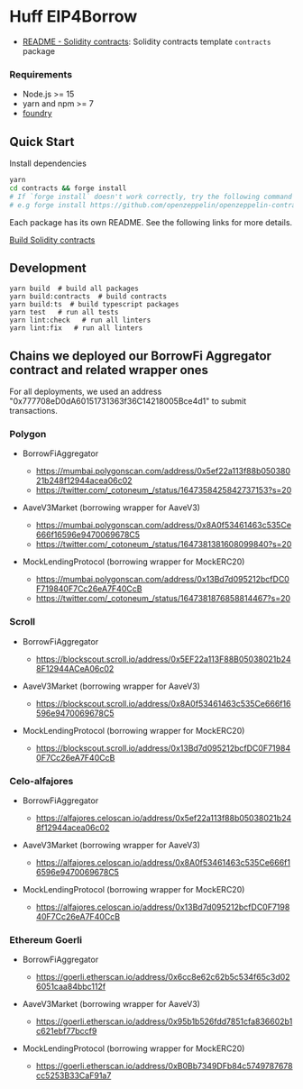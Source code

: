 # Huff EIP4Borrow

- [README - Solidity contracts](./contracts/README.md): Solidity contracts template `contracts` package

### Requirements

- Node.js >= 15
- yarn and npm >= 7
- [foundry](https://book.getfoundry.sh/)

## Quick Start

Install dependencies

```bash
yarn
cd contracts && forge install
# If `forge install` doesn't work correctly, try the following command for each .gitmodules in contracts directory.
# e.g forge install https://github.com/openzeppelin/openzeppelin-contracts
```

Each package has its own README. See the following links for more details.

[Build Solidity contracts](./contracts/README.md)

## Development

```
yarn build  # build all packages
yarn build:contracts  # build contracts
yarn build:ts  # build typescript packages
yarn test   # run all tests
yarn lint:check   # run all linters
yarn lint:fix   # run all linters
```


## Chains we deployed our BorrowFi Aggregator contract and related wrapper ones

For all deployments, we used an address "0x777708eD0dA60151731363f36C14218005Bce4d1" to submit transactions.

### Polygon

- BorrowFiAggregator

  - https://mumbai.polygonscan.com/address/0x5ef22a113f88b05038021b248f12944acea06c02
  - https://twitter.com/_cotoneum_/status/1647358425842737153?s=20

- AaveV3Market (borrowing wrapper for AaveV3)

  - https://mumbai.polygonscan.com/address/0x8A0f53461463c535Ce666f16596e9470069678C5
  - https://twitter.com/_cotoneum_/status/1647381381608099840?s=20

- MockLendingProtocol (borrowing wrapper for MockERC20)

  - https://mumbai.polygonscan.com/address/0x13Bd7d095212bcfDC0F719840F7Cc26eA7F40CcB
  - https://twitter.com/_cotoneum_/status/1647381876858814467?s=20

### Scroll

- BorrowFiAggregator

  - https://blockscout.scroll.io/address/0x5EF22a113F88B05038021b248F12944ACeA06c02

- AaveV3Market (borrowing wrapper for AaveV3)

  - https://blockscout.scroll.io/address/0x8A0f53461463c535Ce666f16596e9470069678C5

- MockLendingProtocol (borrowing wrapper for MockERC20)

  - https://blockscout.scroll.io/address/0x13Bd7d095212bcfDC0F719840F7Cc26eA7F40CcB
### Celo-alfajores

- BorrowFiAggregator

  - https://alfajores.celoscan.io/address/0x5ef22a113f88b05038021b248f12944acea06c02

- AaveV3Market (borrowing wrapper for AaveV3)

  - https://alfajores.celoscan.io/address/0x8A0f53461463c535Ce666f16596e9470069678C5

- MockLendingProtocol (borrowing wrapper for MockERC20)

  - https://alfajores.celoscan.io/address/0x13Bd7d095212bcfDC0F719840F7Cc26eA7F40CcB
### Ethereum Goerli

- BorrowFiAggregator

  - https://goerli.etherscan.io/address/0x6cc8e62c62b5c534f65c3d026051caa84bbc112f

- AaveV3Market (borrowing wrapper for AaveV3)

  - https://goerli.etherscan.io/address/0x95b1b526fdd7851cfa836602b1c621ebf77bccf9

- MockLendingProtocol (borrowing wrapper for MockERC20)

  - https://goerli.etherscan.io/address/0xB0Bb7349DFb84c5749787678cc5253B33CaF91a7
